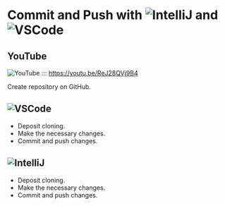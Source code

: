 # Commit and Push with ![IntelliJ](https://img.shields.io/badge/-IntelliJ%20IDEA-black?style=flat-square&logo=intellij-idea&logoColor=white) and ![VSCode](https://img.shields.io/badge/-VSCode-007ACC?style=flat-square&logo=visual-studio-code&logoColor=white)

## YouTube

![YouTube](https://img.shields.io/badge/-YouTube-DD0031?style=flat-square&logo=YouTube&logoColor=white) ::: https://youtu.be/ReJ28QVj9B4

Create repository on GitHub.

## ![VSCode](https://img.shields.io/badge/-VSCode-007ACC?style=flat-square&logo=visual-studio-code&logoColor=white)

* Deposit cloning.
* Make the necessary changes.
* Commit and push changes.

## ![IntelliJ](https://img.shields.io/badge/-IntelliJ%20IDEA-black?style=flat-square&logo=intellij-idea&logoColor=white)

* Deposit cloning.
* Make the necessary changes.
* Commit and push changes.